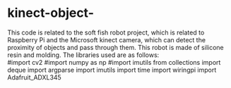 # kinect-object-

This code is related to the soft fish robot project, which is related to Raspberry Pi and the Microsoft kinect camera, which can detect the proximity of objects and pass through them. This robot is made of silicone resin and molding.
The libraries used are as follows:
<br />
<import freenect/>
#import cv2 
#import numpy as np
#import imutils
from collections import deque
import argparse
import imutils 
import time
import wiringpi
import Adafruit_ADXL345
